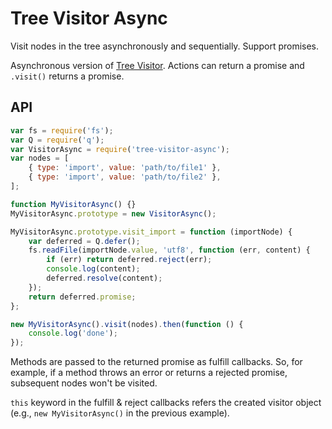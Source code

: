 # Tree Visitor Async

Visit nodes in the tree asynchronously and sequentially. Support promises.

Asynchronous version of [Tree Visitor](https://github.com/curvedmark/tree-visitor). Actions can return a promise and `.visit()` returns a promise.

## API

```javascript
var fs = require('fs');
var Q = require('q');
var VisitorAsync = require('tree-visitor-async');
var nodes = [
	{ type: 'import', value: 'path/to/file1' },
	{ type: 'import', value: 'path/to/file2' },
];

function MyVisitorAsync() {}
MyVisitorAsync.prototype = new VisitorAsync();

MyVisitorAsync.prototype.visit_import = function (importNode) {
	var deferred = Q.defer();
	fs.readFile(importNode.value, 'utf8', function (err, content) {
		if (err) return deferred.reject(err);
		console.log(content);
		deferred.resolve(content);
	});
	return deferred.promise;
};

new MyVisitorAsync().visit(nodes).then(function () {
	console.log('done');
});
```

Methods are passed to the returned promise as fulfill callbacks. So, for example, if a method throws an error or returns a rejected promise, subsequent nodes won't be visited.

`this` keyword in the fulfill & reject callbacks refers the created visitor object (e.g., `new MyVisitorAsync()` in the previous example).